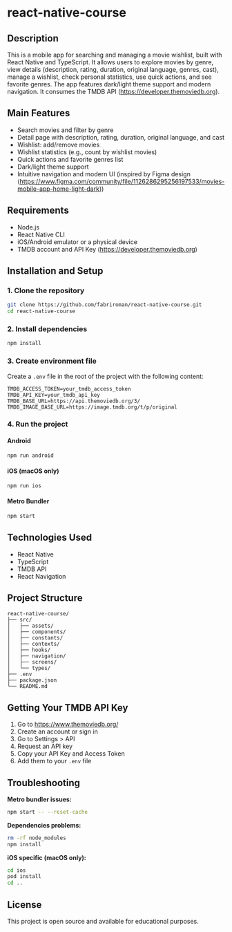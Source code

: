 # react-native-course

## Description

This is a mobile app for searching and managing a movie wishlist, built with React Native and TypeScript. It allows users to explore movies by genre, view details (description, rating, duration, original language, genres, cast), manage a wishlist, check personal statistics, use quick actions, and see favorite genres. The app features dark/light theme support and modern navigation. It consumes the TMDB API (https://developer.themoviedb.org).

## Main Features

- Search movies and filter by genre
- Detail page with description, rating, duration, original language, and cast
- Wishlist: add/remove movies
- Wishlist statistics (e.g., count by wishlist movies)
- Quick actions and favorite genres list
- Dark/light theme support
- Intuitive navigation and modern UI (inspired by Figma design (https://www.figma.com/community/file/1126286295256197533/movies-mobile-app-home-light-dark))

## Requirements

- Node.js
- React Native CLI
- iOS/Android emulator or a physical device
- TMDB account and API Key (https://developer.themoviedb.org)

## Installation and Setup

### 1. Clone the repository

```bash
git clone https://github.com/fabriroman/react-native-course.git
cd react-native-course
```

### 2. Install dependencies

```bash
npm install
```

### 3. Create environment file

Create a `.env` file in the root of the project with the following content:

```env
TMDB_ACCESS_TOKEN=your_tmdb_access_token
TMDB_API_KEY=your_tmdb_api_key
TMDB_BASE_URL=https://api.themoviedb.org/3/
TMDB_IMAGE_BASE_URL=https://image.tmdb.org/t/p/original
```

### 4. Run the project

#### Android

```bash
npm run android
```

#### iOS (macOS only)

```bash
npm run ios
```

#### Metro Bundler

```bash
npm start
```

## Technologies Used

- React Native
- TypeScript
- TMDB API
- React Navigation

## Project Structure

```
react-native-course/
├── src/
│   ├── assets/
│   ├── components/
│   ├── constants/
│   ├── contexts/
│   ├── hooks/
│   ├── navigation/
│   ├── screens/
│   └── types/
├── .env
├── package.json
└── README.md
```

## Getting Your TMDB API Key

1. Go to https://www.themoviedb.org/
2. Create an account or sign in
3. Go to Settings > API
4. Request an API key
5. Copy your API Key and Access Token
6. Add them to your `.env` file

## Troubleshooting

**Metro bundler issues:**

```bash
npm start -- --reset-cache
```

**Dependencies problems:**

```bash
rm -rf node_modules
npm install
```

**iOS specific (macOS only):**

```bash
cd ios
pod install
cd ..
```

## License

This project is open source and available for educational purposes.
